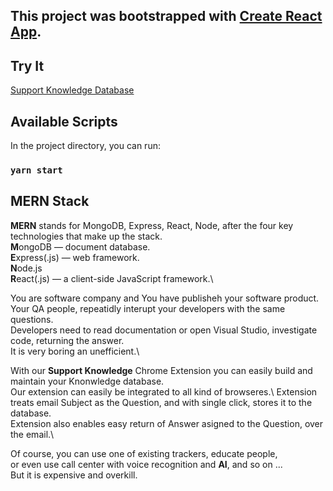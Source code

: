 ## This project was bootstrapped with [Create React App](https://github.com/facebook/create-react-app).

## Try It
[Support Knowledge Database](https://slavkopar.github.io/support-2025/)

## Available Scripts

In the project directory, you can run:

### `yarn start`


## MERN Stack
**MERN** stands for MongoDB, Express, React, Node, after the four key technologies that make up the stack.\
**M**ongoDB — document database.\
**E**xpress(.js) — web framework.\
**N**ode.js\
**R**eact(.js) — a client-side JavaScript framework.\ 

You are software company and You have publisheh your software product.\
Your QA people, repeatidly interupt your developers with the same questions.\
Developers need to read documentation or open Visual Studio, investigate code, returning the answer.\
It is very boring an unefficient.\

With our  **Support Knowledge** Chrome Extension you can easily build and maintain your Knonwledge database.\
Our extension can easily be integrated to all kind of browseres.\ 
Extension treats email Subject as the Question, and with single click, stores it to the database.\
Extension also enables easy return of Answer asigned to the Question, over the email.\

Of course, you can use one of existing trackers, educate people, \
or even use call center with voice recognition and **AI**, and so on ...\
But it is expensive and overkill.



